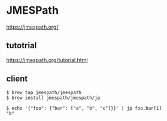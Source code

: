 # JMESPath

https://jmespath.org/

tutotrial
--

https://jmespath.org/tutorial.html


client
--

```console
$ brew tap jmespath/jmespath
$ brew install jmespath/jmespath/jp
```


```console
$ echo '{"foo": {"bar": ["a", "b", "c"]}}' | jp foo.bar[1]
"b"
```
